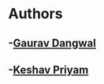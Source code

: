 # Authors

## -[Gaurav Dangwal](https://github.com/Schatzi0)
## -[Keshav Priyam](https://github.com/Schatzi0)
